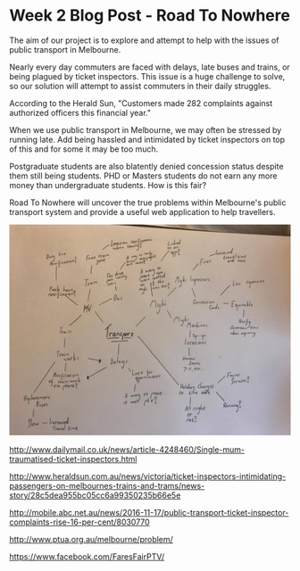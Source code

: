  
#    Week 2 Blog Post - Road To Nowhere
 
The aim of our project is to explore and attempt to help with the issues of public transport in Melbourne.

Nearly every day commuters are faced with delays, late buses and trains, or being plagued by ticket inspectors. This issue is a huge challenge to solve, so our solution will attempt to assist commuters in their daily struggles.

According to the Herald Sun, "Customers made 282 complaints against authorized officers this financial year."

When we use public transport in Melbourne, we may often be stressed by running late. Add being hassled and intimidated by ticket inspectors on top of this and for some it may be too much.

Postgraduate students are also blatently denied concession status despite them still being students. PHD or Masters students do not earn any more money than undergraduate students. How is this fair?

Road To Nowhere will uncover the true problems within Melbourne's public transport system and provide a useful web application to help travellers.

![description](images/blog/week2/mindmap.jpg)

http://www.dailymail.co.uk/news/article-4248460/Single-mum-traumatised-ticket-inspectors.html

http://www.heraldsun.com.au/news/victoria/ticket-inspectors-intimidating-passengers-on-melbournes-trains-and-trams/news-story/28c5dea955bc05cc6a99350235b66e5e

http://mobile.abc.net.au/news/2016-11-17/public-transport-ticket-inspector-complaints-rise-16-per-cent/8030770

http://www.ptua.org.au/melbourne/problem/

https://www.facebook.com/FaresFairPTV/
